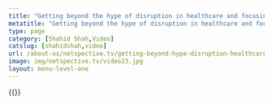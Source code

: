 ```yaml
---
title: "Getting beyond the hype of disruption in healthcare and focusing - Part 2"
metatitle: "Getting beyond the hype of disruption in healthcare and focusing - Part 2 - Netspective"
type: page
category: [Shahid Shah,Video]
catslug: [shahidshah,video]
url: /about-us/netspective.tv/getting-beyond-hype-disruption-healthcare-focusing-part-2/
image: img/netspective.tv/video23.jpg
layout: menu-level-one
---
```


{{<youtube H7H9JTwVWnk>}}


